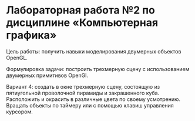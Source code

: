 # Лабораторная работа №2 по дисциплине «Компьютерная графика»
Цель работы: получить навыки моделирования двумерных объектов OpenGL.

Формулировка задачи: построить трехмерную сцену с использованием двумерных примитивов OpenGl. 

Вариант 4: создать в окне трехмерную сцену, состоящую из пятиугольной проволочной пирамиды и закрашенного куба. Расположить и окрасить в различные цвета по своему усмотрению. Вращать объекты по таймеру или с помощью клавиш управления курсором.
